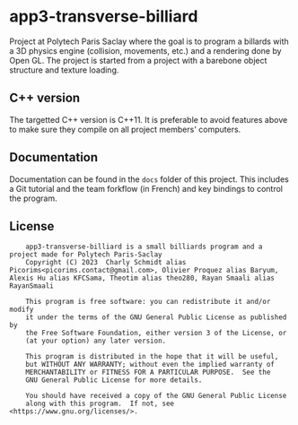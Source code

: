 # app3-transverse-billiard

Project at Polytech Paris Saclay where the goal is to program a billards with a 3D physics engine (collision, movements, etc.) and a rendering done by Open GL. The project is started from a project with a barebone object structure and texture loading.

## C++ version

The targetted C++ version is C++11. It is preferable to avoid features above to make sure they compile on all project members' computers.

## Documentation

Documentation can be found in the `docs` folder of this project. This includes a Git tutorial and the team forkflow (in French) and key bindings to control the program.

## License

```
    app3-transverse-billiard is a small billiards program and a project made for Polytech Paris-Saclay
    Copyright (C) 2023  Charly Schmidt alias Picorims<picorims.contact@gmail.com>, Olivier Proquez alias Baryum, Alexis Hu alias KFCSama, Theotim alias theo280, Rayan Smaali alias RayanSmaali

    This program is free software: you can redistribute it and/or modify
    it under the terms of the GNU General Public License as published by
    the Free Software Foundation, either version 3 of the License, or
    (at your option) any later version.

    This program is distributed in the hope that it will be useful,
    but WITHOUT ANY WARRANTY; without even the implied warranty of
    MERCHANTABILITY or FITNESS FOR A PARTICULAR PURPOSE.  See the
    GNU General Public License for more details.

    You should have received a copy of the GNU General Public License
    along with this program.  If not, see <https://www.gnu.org/licenses/>.
```